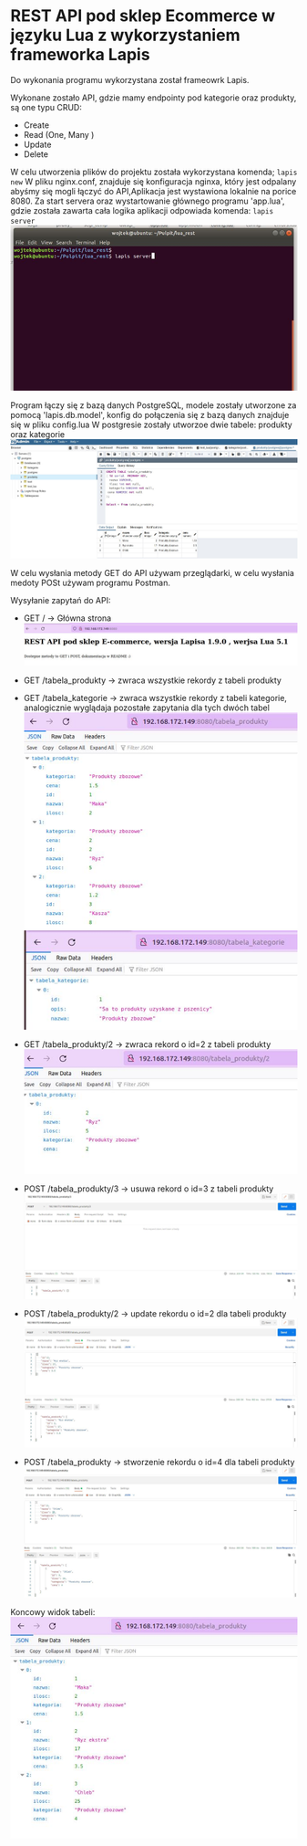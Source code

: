 # REST API pod sklep Ecommerce w języku Lua z wykorzystaniem frameworka Lapis 

Do wykonania programu wykorzystana został frameowrk Lapis.

Wykonane zostało API, gdzie mamy endpointy pod kategorie oraz produkty, są one typu CRUD:
* Create
* Read (One, Many )
* Update
* Delete

W celu utworzenia plików do projektu została wykorzystana komenda; 
` lapis new `
W pliku nginx.conf, znajduje się konfiguracja nginxa, który jest odpalany abyśmy się mogli łączyć do API,Aplikacja jest wystawiona lokalnie na porice 8080.
Za start servera oraz wystartowanie głównego programu 'app.lua', gdzie została zawarta cała logika aplikacji odpowiada komenda:
` lapis server `
![alt text](img/komenda.JPG)


Program łączy się z bazą danych PostgreSQL, modele zostały utworzone za pomocą 'lapis.db.model', konfig do połączenia się z bazą danych znajduje się w pliku config.lua
W postgresie zostały utworzoe dwie tabele: produkty oraz kategorie
![alt text](img/postgres.JPG)

W celu wysłania metody GET do API używam przeglądarki, w celu wysłania medoty POSt używam programu Postman.

Wysyłanie zapytań do API:
* GET  /  ->  Główna strona
![alt text](img/main.JPG)

* GET  /tabela_produkty -> zwraca wszystkie rekordy z tabeli produkty
* GET  /tabela_kategorie -> zwraca wszystkie rekordy z tabeli kategorie, analogicznie wyglądaja pozostałe zapytania dla tych dwóch tabel
![alt text](img/tabela_produkty.JPG)
![alt text](img/tabela_kategorie.JPG)

* GET  /tabela_produkty/2 -> zwraca rekord  o id=2 z tabeli produkty
![alt text](img/read_one.JPG)

* POST  /tabela_produkty/3 -> usuwa rekord  o id=3 z tabeli produkty
![alt text](img/delete.JPG)

* POST  /tabela_produkty/2 -> update  rekordu  o id=2 dla tabeli produkty
![alt text](img/update.JPG)

* POST  /tabela_produkty -> stworzenie  rekordu  o id=4 dla tabeli produkty
![alt text](img/create.JPG)

Koncowy widok tabeli:
![alt text](img/produkty_koniec.JPG)


